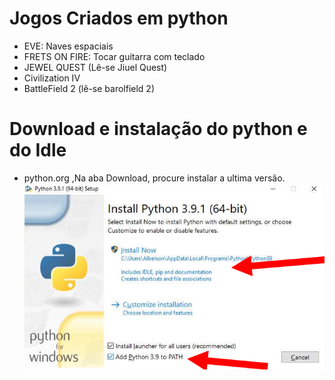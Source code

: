 # Jogos Criados em python
- EVE: Naves espaciais 
- FRETS ON FIRE: Tocar guitarra com teclado 
- JEWEL QUEST (Lê-se Jiuel Quest) 
- Civilization IV 
- BattleField 2 (lê-se barolfield 2)
# Download e instalação do python e do Idle
- python.org ,Na aba Download, procure instalar a ultima versão.
![alt text](Screenshot%202023-06-11%20153350.png)